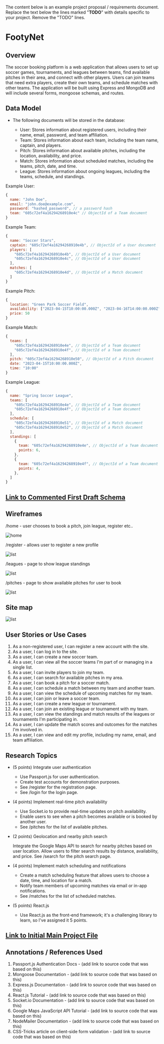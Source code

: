 The content below is an example project proposal / requirements document. Replace the text below the lines marked "__TODO__" with details specific to your project. Remove the "TODO" lines.

# FootyNet

## Overview

The soccer booking platform is a web application that allows users to set up soccer games, tournaments, and leagues between teams, find available pitches in their area, and connect with other players. Users can join teams that need extra players, create their own teams, and schedule matches with other teams. The application will be built using Express and MongoDB and will include several forms, mongoose schemas, and routes.

## Data Model

* The following documents will be stored in the database:

  * User: Stores information about registered users, including their name, email, password, and team affiliation.
  * Team: Stores information about each team, including the team name, captain, and players.
  * Pitch: Stores information about available pitches, including the location, availability, and price.
  * Match: Stores information about scheduled matches, including the teams, pitch, date, and time.
  * League: Stores information about ongoing leagues, including the teams, schedule, and standings.

Example User:
```javascript
{
  name: "John Doe",
  email: "john.doe@example.com",
  password: "hashed_password", // a password hash
  team: "605c72ef4a16294268910e4c" // ObjectId of a Team document
}
```

Example Team:
```javascript
{
  name: "Soccer Stars",
  captain: "605c72ef4a16294268910e4b", // ObjectId of a User document
  players: [
    "605c72ef4a16294268910e4b", // ObjectId of a User document
    "605c72ef4a16294268910e4c", // ObjectId of a User document
  ],
  matches: [
    "605c72ef4a16294268910e4d", // ObjectId of a Match document
  ]
}
```
Example Pitch:
```javascript
{
  location: "Green Park Soccer Field",
  availability: ["2023-04-15T10:00:00.000Z", "2023-04-16T14:00:00.000Z"],
  price: 50
}
```
Example Match:
```javascript
{
  teams: [
    "605c72ef4a16294268910e4e", // ObjectId of a Team document
    "605c72ef4a16294268910e4f", // ObjectId of a Team document
  ],
  pitch: "605c72ef4a16294268910e50", // ObjectId of a Pitch document
  date: "2023-04-15T10:00:00.000Z",
  time: "10:00"
}
```

Example League:
```javascript
{
  name: "Spring Soccer League",
  teams: [
    "605c72ef4a16294268910e4e", // ObjectId of a Team document
    "605c72ef4a16294268910e4f", // ObjectId of a Team document
  ],
  schedule: [
    "605c72ef4a16294268910e51", // ObjectId of a Match document
    "605c72ef4a16294268910e52", // ObjectId of a Match document
  ],
  standings: [
    {
      team: "605c72ef4a16294268910e4e", // ObjectId of a Team document
      points: 6,
    },
    {
      team: "605c72ef4a16294268910e4f", // ObjectId of a Team document
      points: 4,
    },
  ]
}
```

## [Link to Commented First Draft Schema](db.mjs) 

## Wireframes

/home - user chooses to book a pitch, join league, register etc..

![home](/home.png)

/register - allows user to register a new profile

![list](documentation/profile.png)

/leagues - page to show league standings

![list](documentation/league.png)

/pitches - page to show available pitches for user to book

![list](documentation/pitch.png)



## Site map

![list](documentation/sitemap.png)


## User Stories or Use Cases

1. As a non-registered user, I can register a new account with the site.
2. As a user, I can log in to the site.
3. As a user, I can create a new soccer team.
4. As a user, I can view all the soccer teams I'm part of or managing in a single list.
5. As a user, I can invite players to join my team.
6. As a user, I can search for available pitches in my area.
7. As a user, I can book a pitch for a soccer match.
8. As a user, I can schedule a match between my team and another team.
9. As a user, I can view the schedule of upcoming matches for my team.
10. As a user, I can join or leave a soccer team.
11. As a user, I can create a new league or tournament.
12. As a user, I can join an existing league or tournament with my team.
13. As a user, I can view the standings and match results of the leagues or tournaments I'm participating in.
14. As a user, I can update the match scores and outcomes for the matches I'm involved in.
15. As a user, I can view and edit my profile, including my name, email, and team affiliation.

## Research Topics

* (5 points) Integrate user authentication

  * Use Passport.js for user authentication.
  * Create test accounts for demonstration purposes.
  * See /register for the registration page.
  * See /login for the login page.
  
* (4 points) Implement real-time pitch availability

  * Use Socket.io to provide real-time updates on pitch availability.
  * Enable users to see when a pitch becomes available or is booked by another user.
  * See /pitches for the list of available pitches.
  
* (2 points) Geolocation and nearby pitch search

  Integrate the Google Maps API to search for nearby pitches based on user location.
  Allow users to filter search results by distance, availability, and price.
  See /search for the pitch search page.
 
* (4 points) Implement match scheduling and notifications

  * Create a match scheduling feature that allows users to choose a date, time, and location for a match.
  * Notify team members of upcoming matches via email or in-app notifications.
  * See /matches for the list of scheduled matches.
  
* (5 points) React.js

  * Use React.js as the front-end framework; it's a challenging library to learn, so I've assigned it 5 points.


## [Link to Initial Main Project File](app.mjs) 

## Annotations / References Used

1. Passport.js Authentication Docs - (add link to source code that was based on this)
2. Mongoose Documentation - (add link to source code that was based on this)
3. Express.js Documentation - (add link to source code that was based on this)
4. React.js Tutorial - (add link to source code that was based on this)
5. Socket.io Documentation - (add link to source code that was based on this)
6. Google Maps JavaScript API Tutorial - (add link to source code that was based on this)
7. NodeMailer Documentation - (add link to source code that was based on this)
8. CSS-Tricks article on client-side form validation - (add link to source code that was based on this)

